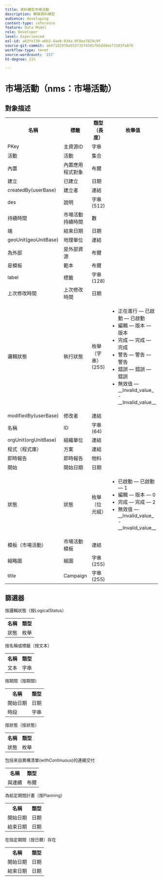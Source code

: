 ```yaml
---
title: 資料模型市場活動
description: 瞭解資料模型
audience: developing
content-type: reference
feature: Data Model
role: Developer
level: Experienced
exl-id: a63fe730-a6b2-4ae0-93da-9f8ee7824c9f
source-git-commit: a6471d2970a55373574301fb5d49ee73103fa870
workflow-type: tm+mt
source-wordcount: '217'
ht-degree: 21%

---
```


# 市場活動（nms：市場活動）

## 對象描述

<table>
               <tr>
                  <th>名稱</th>
                  <th>標籤</th>
                  <th>類型（長度）</th>
                  <th>枚舉值</th>
               </tr>
               <tr>
                  <td>PKey</td>
                  <td>主資源ID</td>
                  <td>字串 </td>
                  <td> </td>
               </tr>
               <tr>
                  <td>活動</td>
                  <td>活動</td>
                  <td>集合 </td>
                  <td> </td>
               </tr>
               <tr>
                  <td>內置</td>
                  <td>內置應用程式對象</td>
                  <td>布爾 </td>
                  <td> </td>
               </tr>
               <tr>
                  <td>建立</td>
                  <td>已建立</td>
                  <td>日期 </td>
                  <td> </td>
               </tr>
               <tr>
                  <td>createdBy(userBase)</td>
                  <td>建立者</td>
                  <td>連結 </td>
                  <td> </td>
               </tr>
               <tr>
                  <td>des</td>
                  <td>說明</td>
                  <td>字串(512)</td>
                  <td> </td>
               </tr>
               <tr>
                  <td>持續時間</td>
                  <td>市場活動持續時間</td>
                  <td>數 </td>
                  <td> </td>
               </tr>
               <tr>
                  <td>端</td>
                  <td>結束日期</td>
                  <td>日期 </td>
                  <td> </td>
               </tr>
               <tr>
                  <td>geoUnit(geoUnitBase)</td>
                  <td>地理單位</td>
                  <td>連結 </td>
                  <td> </td>
               </tr>
               <tr>
                  <td>為外部</td>
                  <td>是外部資源</td>
                  <td>布爾 </td>
                  <td> </td>
               </tr>
               <tr>
                  <td>是模板</td>
                  <td>範本</td>
                  <td>布爾 </td>
                  <td> </td>
               </tr>
               <tr>
                  <td>label</td>
                  <td>標籤</td>
                  <td>字串(128)</td>
                  <td> </td>
               </tr>
               <tr>
                  <td>上次修改時間</td>
                  <td>上次修改時間</td>
                  <td>日期 </td>
                  <td> </td>
               </tr>
               <tr>
                  <td>邏輯狀態</td>
                  <td>執行狀態</td>
                  <td>枚舉（字串）(255)</td>
                  <td>
                     <ul>
                        <li>正在進行 — 已啟動 — 已啟動</li>
                        <li>編輯 — 版本 — 版本</li>
                        <li>完成 — 完成 — 完成</li>
                        <li>警告 — 警告 — 警告</li>
                        <li>錯誤 — 錯誤 — 錯誤</li>
                        <li>無效值 — __Invalid_value_ - __Invalid_value__</li>
                     </ul>
                  </td>
               </tr>
               <tr>
                  <td>modifiedBy(userBase)</td>
                  <td>修改者</td>
                  <td>連結 </td>
                  <td> </td>
               </tr>
               <tr>
                  <td>名稱</td>
                  <td>ID</td>
                  <td>字串(64)</td>
                  <td> </td>
               </tr>
               <tr>
                  <td>orgUnit(orgUnitBase)</td>
                  <td>組織單位</td>
                  <td>連結 </td>
                  <td> </td>
               </tr>
               <tr>
                  <td>程式（程式庫）</td>
                  <td>方案</td>
                  <td>連結 </td>
                  <td> </td>
               </tr>
               <tr>
                  <td>即時報告</td>
                  <td>即時報告</td>
                  <td>物料 </td>
                  <td> </td>
               </tr>
               <tr>
                  <td>開始</td>
                  <td>開始日期</td>
                  <td>日期 </td>
                  <td> </td>
               </tr>
               <tr>
                  <td>狀態</td>
                  <td>狀態</td>
                  <td>枚舉（位元組） </td>
                  <td>
                     <ul>
                        <li>已啟動 — 已啟動 — 1</li>
                        <li>編輯 — 版本 — 0</li>
                        <li>完成 — 完成 — 2</li>
                        <li>無效值 — __Invalid_value_ - __Invalid_value__</li>
                     </ul>
                  </td>
               </tr>
               <tr>
                  <td>模板（市場活動）</td>
                  <td>市場活動模板</td>
                  <td>連結 </td>
                  <td> </td>
               </tr>
               <tr>
                  <td>縮略圖</td>
                  <td>縮圖</td>
                  <td>字串(255)</td>
                  <td> </td>
               </tr>
               <tr>
                  <td>title</td>
                  <td>Campaign</td>
                  <td>字串(255)</td>
                  <td> </td>
               </tr>
            </table>

## 篩選器

按邏輯狀態（按LogicalStatus）

<table>
    <tr>
    <th>名稱</th>
    <th>類型</th>
    </tr>
    <tr>
    <td>狀態</td>
    <td>枚舉</td>
    </tr>
</table>

按名稱或標籤（按文本）

<table>
    <tr>
    <th>名稱</th>
    <th>類型</th>
    </tr>
    <tr>
    <td>文本</td>
    <td>字串</td>
    </tr>
</table>

按期間（按期間）

<table>
    <tr>
    <th>名稱</th>
    <th>類型</th>
    </tr>
    <tr>
    <td>開始日期</td>
    <td>日期</td>
    </tr>
    <tr>
    <td>時段</td>
    <td>字串</td>
    </tr>
</table>

按狀態（按狀態）

<table>
    <tr>
    <th>名稱</th>
    <th>類型</th>
    </tr>
    <tr>
    <td>狀態</td>
    <td>枚舉</td>
    </tr>
</table>

包括來自異構清單(withContinuous)的連續交付

<table>
    <tr>
    <th>名稱</th>
    <th>類型</th>
    </tr>
    <tr>
    <td>與連續</td>
    <td>布爾</td>
    </tr>
</table>

為給定期間計畫（按Planning）

<table>
    <tr>
    <th>名稱</th>
    <th>類型</th>
    </tr>
    <tr>
    <td>開始日期</td>
    <td>日期</td>
    </tr>
    <tr>
    <td>結束日期</td>
    <td>日期</td>
    </tr>
</table>

在指定期間（按日曆）存在

<table>
    <tr>
    <th>名稱</th>
    <th>類型</th>
    </tr>
    <tr>
    <td>開始日期</td>
    <td>日期</td>
    </tr>
    <tr>
    <td>結束日期</td>
    <td>日期</td>
    </tr>
</table>
